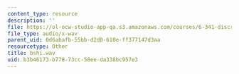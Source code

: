```yaml
---
content_type: resource
description: ''
file: https://ol-ocw-studio-app-qa.s3.amazonaws.com/courses/6-341-discrete-time-signal-processing-fall-2005/b3b46173b77873cc58eeda338bc957e3_bshi.wav
file_type: audio/x-wav
parent_uid: 0d6abafb-55bb-d2d0-610e-ff377147d3aa
resourcetype: Other
title: bshi.wav
uid: b3b46173-b778-73cc-58ee-da338bc957e3
---
```

